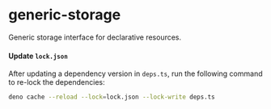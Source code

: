 # generic-storage
Generic storage interface for declarative resources.

#### Update `lock.json`

After updating a dependency version in `deps.ts`, run the following command to re-lock the dependencies:

```bash
deno cache --reload --lock=lock.json --lock-write deps.ts
```
